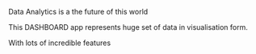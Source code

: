 Data Analytics is a the future of this world 

This DASHBOARD app represents huge set of data in visualisation form.

With lots of incredible features
